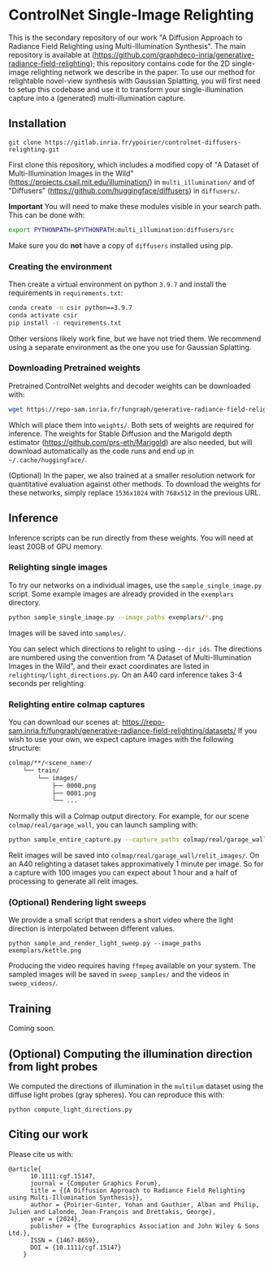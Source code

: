 # ControlNet Single-Image Relighting
This is the secondary repository of our work "A Diffusion Approach to Radiance Field Relighting using Multi-Illumination Synthesis". 
The main repository is available at (https://github.com/graphdeco-inria/generative-radiance-field-relighting); this repository contains code for the 2D single-image relighting network we describe in the paper. 
To use our method for relightable novel-view synthesis with Gaussian Splatting, you will first need to setup this codebase and use it to transform your single-illumination capture into a (generated) multi-illumination capture. 

## Installation
```
git clone https://gitlab.inria.fr/ypoirier/controlnet-diffusers-relighting.git
```
First clone this repository, which includes a modified copy of "A Dataset of Multi-Illumination Images in the Wild" (https://projects.csail.mit.edu/illumination/) in `multi_illumination/` and of "Diffusers" (https://github.com/huggingface/diffusers) in `diffusers/`. 

**Important** You will need to make these modules visible in your search path. This can be done with:
```bash 
export PYTHONPATH=$PYTHONPATH:multi_illumination:diffusers/src
```
Make sure you do **not** have a copy of `diffusers` installed using pip.

### Creating the environment
Then create a virtual environment on python `3.9.7` and install the requirements in `requirements.txt`:
```bash
conda create -n csir python==3.9.7
conda activate csir
pip install -r requirements.txt
```
Other versions likely work fine, but we have not tried them. We recommend using a separate environment as the one you use for Gaussian Splatting. 

### Downloading Pretrained weights
Pretrained ControlNet weights and decoder weights can be downloaded with: 
```bash
wget https://repo-sam.inria.fr/fungraph/generative-radiance-field-relighting/content/weights/{controlnet,decoder}_1536x1024.safetensors -P weights/
```

Which will place them into `weights/`. Both sets of weights are required for inference. The weights for Stable Diffusion and the Marigold depth estimator (https://github.com/prs-eth/Marigold) are also needed, but will download automatically as the code runs and end up in `~/.cache/huggingface/`.
 
(Optional) In the paper, we also trained at a smaller resolution network for quantitative evaluation against other methods. To download the weights for these networks, simply replace `1536x1024` with `768x512` in the previous URL.

## Inference
Inference scripts can be run directly from these weights. You will need at least 20GB of GPU memory.



### Relighting single images
To try our networks on a individual images, use the `sample_single_image.py` script. Some example images are already provided in the `exemplars` directory. 

```bash
python sample_single_image.py --image_paths exemplars/*.png
```
Images will be saved into `samples/`. 

You can select which directions to relight to using `--dir_ids`. The directions are numbered using the convention from "A Dataset of Multi-Illumination Images in the Wild", and their exact coordinates are listed in `relighting/light_directions.py`.
On an A40 card inference takes 3-4 seconds per relighting.

### Relighting entire colmap captures
You can download our scenes at: https://repo-sam.inria.fr/fungraph/generative-radiance-field-relighting/datasets/
If you wish to use your own, we expect capture images with the following structure:

```bash
colmap/**/<scene_name>/
    └── train/
        └── images/
            ├── 0000.png
            ├── 0001.png
            └── ...
```
Normally this will a Colmap output directory. For example, for our scene `colmap/real/garage_wall`, you can launch sampling with:

```bash
python sample_entire_capture.py --capture_paths colmap/real/garage_wall
```

Relit images will be saved into `colmap/real/garage_wall/relit_images/`.
On an A40 relighting a dataset takes approximatively 1 minute per image. So for a capture with 100 images you can expect about 1 hour and a half of processing to generate all relit images. 

### (Optional) Rendering light sweeps
We provide a small script that renders a short video where the light direction is interpolated between different values. 

```
python sample_and_render_light_sweep.py --image_paths exemplars/kettle.png
```

Producing the video requires having `ffmpeg` available on your system. The sampled images will be saved in `sweep_samples/` and the videos in `sweep_videos/`.

## Training
Coming soon. 

<!-- To train from scratch, you must first download the dataset or provide your own data in a similar format. The main ControlNet network and the conditional decoder use the same data but are trained compeltely separately.

### Downloading and preparing the datasets
We train on images from "A Dataset of Multi-Illumination Images in the Wild" (https://projects.csail.mit.edu/illumination/). These images are downloaded, tonemapped, and resized to the target resolution with:

```bash
python download_multilum_images.py
python predict_depths_for_multilum_images.py
```

The second command predicts depth maps using Marigold. Images are saved in `multilum_images/`; this directory will contain the original `.exr` images as well as the processed images at resolutions `1536x1024` and `768x512`. Expect the whole process to take several hours. After the depths are predicted you can delete directory `multilum_images/fullres_exr_images` to save space.

### Training ControlNet
Once the data is ready, you can train with:
 todo: verify that the script works
```bash
bash train_controlnet_1536x1024.sh
```
 todo: reivew xformers install

By default, this will automatically use all available GPUs. Training took us approximatively 3 days on 4 A6000 cards. Training for longer still reduces the training loss somewhat but seems to worsen generalization. It is normal if the ouputs have incorrect colors at the begining of training. You can train in half resolution for prototyping, which is about 4 times faster (see [below](#optional-working-at-half-resolution-and-evaluation-on-synthetic-scenes-halfres)). 


`aim` is used for logging training losses and can be opened with the `aim up` command. 

 todo: enable aim in the launch scripts
 todo: clean up validation images
 todo: weights will save in ... + save weights in the expected format
 todo: configure automatic precision
 todo: configure # of iterations
 todo: does float32 fit in memory?

Note that training loop looks into the file `relighting/training_pairs.jsonl` which contains a list of all $(\mathrm{input}, \mathrm{target})$ image path pairs. If you provide your own data, you will need to modify this file.

### Fine-tuning the conditional decoder 
The conditional Asymmetric VQGAN decoder from "Designing a Better Asymmetric VQGAN for StableDiffusion" must also be fine-tuned on our task from their pretrained weights. This training process is entirely independent of the main ControlNet; as long as you do not change the training data you can always reuse the weights we provide for any ControlNet training instead of running this step. To launch the fine-tuning use:

```bash
bash train_decoder_1536x1024.sh
```

The initial weights will download automatically the first time the script runs. Note we have not implemented code for training on multi-gpu, but convergence is very fast and should only take a few hours.
 todo: review the remove OAR test line 999 (always use aim?)
 todo: verify that it still trains
 todo: verify that the weights save at the end

### Using the weights for inference
Our inference scripts assume that the weights are placed in `weights/` and that the config is unchanged (see `relighting/inference_pipeline.py` if you want to change the config).
 todo: say how to use your weights

## (Optional) Working at half resolution
We ran quantiative evaluation against other methods in `768x512` instead of the full `1536x1024`. All preparation and training scripts in this README can be run by in half resolution by replacing `1536x1024` with `768x512`. For the sampling scripts, pass the flags `--width 768 --height 512`.
 todo: test single image
 todo: test generate dataset -->

## (Optional) Computing the illumination direction from light probes
We computed the directions of illumination in the `multilum` dataset using the diffuse light probes (gray spheres). You can reproduce this with:
```
python compute_light_directions.py
```

## Citing our work
Please cite us with:
```bibtext
@article{
      10.1111:cgf.15147,
      journal = {Computer Graphics Forum},
      title = {{A Diffusion Approach to Radiance Field Relighting using Multi-Illumination Synthesis}},
      author = {Poirier-Ginter, Yohan and Gauthier, Alban and Philip, Julien and Lalonde, Jean-François and Drettakis, George},
      year = {2024},
      publisher = {The Eurographics Association and John Wiley & Sons Ltd.},
      ISSN = {1467-8659},
      DOI = {10.1111/cgf.15147}
    }
```